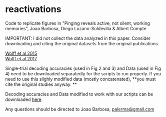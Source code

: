 # reactivations

Code to replicate figures in "Pinging reveals active, not silent, working memories", Joao Barbosa, Diego Lozano-Soldevilla & Albert Compte

IMPORTANT: I did not collect the data analyzed in this paper. Consider downloading and citing the original datasets from the original publications.

[Wolff et al 2015](https://www.frontiersin.org/articles/10.3389/fnsys.2015.00123/full)  
[Wolff et al 2017](https://www.nature.com/articles/nn.4546)


Single-trial decoding accuracies (used in Fig 2 and 3) and Data (used in Fig 4) need to be downloaded separatedly for the scripts to run properly. If you need to use this slighly modified data (mostly concatenated), **you must cite the original studies anyway. **

Decoding accuracies and Data modified to work with our scripts can be downloaded [here](https://www.dropbox.com/sh/vs55w1dj93v8fd0/AADmLL3tpX7RTQu9QOlxekG8a?dl=0). 


Any questions should be directed to Joao Barbosa, palerma@gmail.com
